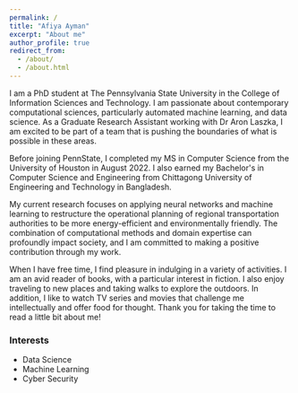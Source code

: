 ```yaml
---
permalink: /
title: "Afiya Ayman"
excerpt: "About me"
author_profile: true
redirect_from: 
  - /about/
  - /about.html
---
```


I am a PhD student at The Pennsylvania State University in the College of Information Sciences and Technology. I am passionate about contemporary computational sciences, particularly automated machine learning, and data science. As a Graduate Research Assistant working with Dr Aron Laszka, I am excited to be part of a team that is pushing the boundaries of what is possible in these areas.

Before joining PennState, I completed my MS in Computer Science from the University of Houston in August 2022. I also earned my Bachelor's in Computer Science and Engineering from Chittagong University of Engineering and Technology in Bangladesh.

My current research focuses on applying neural networks and machine learning to restructure the operational planning of regional transportation authorities to be more energy-efficient and environmentally friendly. The combination of computational methods and domain expertise can profoundly impact society, and I am committed to making a positive contribution through my work.

When I have free time, I find pleasure in indulging in a variety of activities. I am an avid reader of books, with a particular interest in fiction. I also enjoy traveling to new places and taking walks to explore the outdoors. In addition, I like to watch TV series and movies that challenge me intellectually and offer food for thought. Thank you for taking the time to read a little bit about me!

### Interests
* Data Science
* Machine Learning
* Cyber Security
